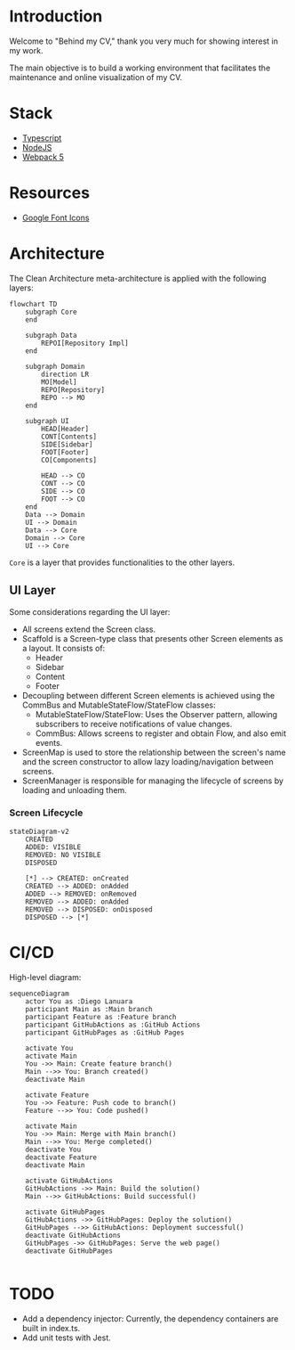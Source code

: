 # Introduction

Welcome to "Behind my CV," thank you very much for showing interest in my work.

The main objective is to build a working environment that facilitates the maintenance and online visualization of my CV.

# Stack

- [Typescript](https://www.typescriptlang.org/)
- [NodeJS](https://nodejs.org/)
- [Webpack 5](https://webpack.js.org/)

# Resources

- [Google Font Icons](https://fonts.google.com/icons)

# Architecture

The Clean Architecture meta-architecture is applied with the following layers:

```mermaid
flowchart TD
    subgraph Core
    end

    subgraph Data
        REPOI[Repository Impl]
    end

    subgraph Domain
        direction LR
        MO[Model]
        REPO[Repository]
        REPO --> MO
    end

    subgraph UI
        HEAD[Header]
        CONT[Contents]
        SIDE[Sidebar]
        FOOT[Footer]
        CO[Components]

        HEAD --> CO
        CONT --> CO
        SIDE --> CO
        FOOT --> CO
    end
    Data --> Domain
    UI --> Domain
    Data --> Core
    Domain --> Core
    UI --> Core
```

`Core` is a layer that provides functionalities to the other layers.

## UI Layer

Some considerations regarding the UI layer:

- All screens extend the Screen class.
- Scaffold is a Screen-type class that presents other Screen elements as a layout. It consists of:
  - Header
  - Sidebar
  - Content
  - Footer
- Decoupling between different Screen elements is achieved using the CommBus and MutableStateFlow/StateFlow classes:
  - MutableStateFlow/StateFlow: Uses the Observer pattern, allowing subscribers to receive notifications of value changes.
  - CommBus: Allows screens to register and obtain Flow, and also emit events.
- ScreenMap is used to store the relationship between the screen's name and the screen constructor to allow lazy loading/navigation between screens.
- ScreenManager is responsible for managing the lifecycle of screens by loading and unloading them.

### Screen Lifecycle

```mermaid
stateDiagram-v2
    CREATED
    ADDED: VISIBLE
    REMOVED: NO VISIBLE
    DISPOSED

    [*] --> CREATED: onCreated
    CREATED --> ADDED: onAdded
    ADDED --> REMOVED: onRemoved
    REMOVED --> ADDED: onAdded
    REMOVED --> DISPOSED: onDisposed
    DISPOSED --> [*]
```

# CI/CD

High-level diagram:

```mermaid
sequenceDiagram
    actor You as :Diego Lanuara
    participant Main as :Main branch
    participant Feature as :Feature branch
    participant GitHubActions as :GitHub Actions
    participant GitHubPages as :GitHub Pages
    
    activate You
    activate Main
    You ->> Main: Create feature branch()
    Main -->> You: Branch created()
    deactivate Main
    
    activate Feature
    You ->> Feature: Push code to branch()
    Feature -->> You: Code pushed()
    
    activate Main
    You ->> Main: Merge with Main branch()
    Main -->> You: Merge completed()
    deactivate You
    deactivate Feature
    deactivate Main

    activate GitHubActions
    GitHubActions ->> Main: Build the solution()
    Main -->> GitHubActions: Build successful()
    
    activate GitHubPages
    GitHubActions ->> GitHubPages: Deploy the solution()
    GitHubPages -->> GitHubActions: Deployment successful()
    deactivate GitHubActions
    GitHubPages ->> GitHubPages: Serve the web page()
    deactivate GitHubPages
    
```

# TODO

- Add a dependency injector: Currently, the dependency containers are built in index.ts.
- Add unit tests with Jest.
